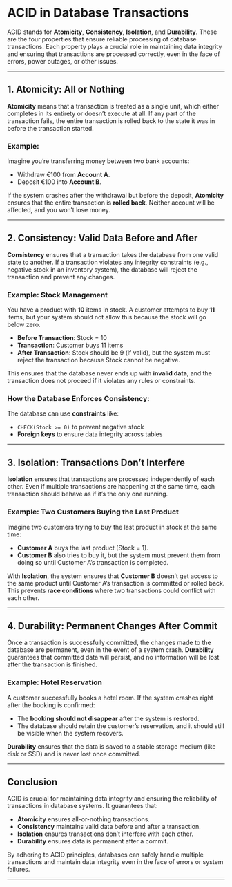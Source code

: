 ﻿# ACID in Database Transactions

ACID stands for **Atomicity**, **Consistency**, **Isolation**, and **Durability**. These are the four properties that ensure reliable processing of database transactions. Each property plays a crucial role in maintaining data integrity and ensuring that transactions are processed correctly, even in the face of errors, power outages, or other issues.

---

## 1. **Atomicity**: All or Nothing

**Atomicity** means that a transaction is treated as a single unit, which either completes in its entirety or doesn’t execute at all. If any part of the transaction fails, the entire transaction is rolled back to the state it was in before the transaction started.

### Example:
Imagine you’re transferring money between two bank accounts:
- Withdraw €100 from **Account A**.
- Deposit €100 into **Account B**.

If the system crashes after the withdrawal but before the deposit, **Atomicity** ensures that the entire transaction is **rolled back**. Neither account will be affected, and you won’t lose money.

---

## 2. **Consistency**: Valid Data Before and After

**Consistency** ensures that a transaction takes the database from one valid state to another. If a transaction violates any integrity constraints (e.g., negative stock in an inventory system), the database will reject the transaction and prevent any changes.

### Example: Stock Management
You have a product with **10** items in stock. A customer attempts to buy **11** items, but your system should not allow this because the stock will go below zero.

- **Before Transaction**: Stock = 10
- **Transaction**: Customer buys 11 items
- **After Transaction**: Stock should be 9 (if valid), but the system must reject the transaction because Stock cannot be negative.

This ensures that the database never ends up with **invalid data**, and the transaction does not proceed if it violates any rules or constraints.

### How the Database Enforces Consistency:
The database can use **constraints** like:
- `CHECK(Stock >= 0)` to prevent negative stock
- **Foreign keys** to ensure data integrity across tables

---

## 3. **Isolation**: Transactions Don’t Interfere

**Isolation** ensures that transactions are processed independently of each other. Even if multiple transactions are happening at the same time, each transaction should behave as if it’s the only one running.

### Example: Two Customers Buying the Last Product

Imagine two customers trying to buy the last product in stock at the same time:
- **Customer A** buys the last product (Stock = 1).
- **Customer B** also tries to buy it, but the system must prevent them from doing so until Customer A’s transaction is completed.

With **Isolation**, the system ensures that **Customer B** doesn’t get access to the same product until Customer A’s transaction is committed or rolled back. This prevents **race conditions** where two transactions could conflict with each other.

---

## 4. **Durability**: Permanent Changes After Commit

Once a transaction is successfully committed, the changes made to the database are permanent, even in the event of a system crash. **Durability** guarantees that committed data will persist, and no information will be lost after the transaction is finished.

### Example: Hotel Reservation

A customer successfully books a hotel room. If the system crashes right after the booking is confirmed:
- The **booking should not disappear** after the system is restored.
- The database should retain the customer’s reservation, and it should still be visible when the system recovers.

**Durability** ensures that the data is saved to a stable storage medium (like disk or SSD) and is never lost once committed.

---

## Conclusion

ACID is crucial for maintaining data integrity and ensuring the reliability of transactions in database systems. It guarantees that:
- **Atomicity** ensures all-or-nothing transactions.
- **Consistency** maintains valid data before and after a transaction.
- **Isolation** ensures transactions don’t interfere with each other.
- **Durability** ensures data is permanent after a commit.

By adhering to ACID principles, databases can safely handle multiple transactions and maintain data integrity even in the face of errors or system failures.

---
